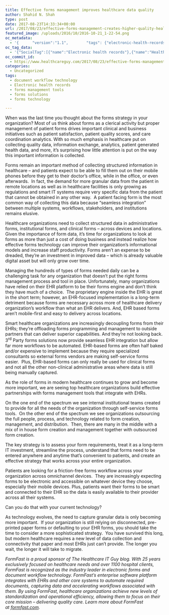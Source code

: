 ```yaml
---
title: Effective forms management improves healthcare data quality
author: Shahid N. Shah
type: post
date: 2017-08-23T14:33:34+00:00
url: /2017/08/23/effective-forms-management-creates-higher-quality-healthcare-data/
featured_image: /uploads/2016/10/2016-10-21_1-22-54.png
oc_metadata:
  - '{		"version":"1.1",		"tags": {"electronic-health-recordsSocialTag": {"text":"Electronic health records","slug":"electronic-health-recordsSocialTag","source":{"url":"http://d.opencalais.com/dochash-1/534040fa-6f61-3857-bb63-a69e22be941e/SocialTag/1","subjectURL":null,"type":{"url":"http://s.opencalais.com/1/type/tag/SocialTag","name":"SocialTag","_className":"ArtifactType"},"name":"Electronic health records","makeMeATag":true,"importance":1,"_className":"SocialTag","normalizedRelevance":1},"bucketName":"current","bucketPlacement":"auto","_className":"Tag","wpSlug":"electronic-health-records","type":"SocialTag"}, "forms-technologyTechnology": {"text":"forms technology","slug":"forms-technologyTechnology","source":{"url":"http://d.opencalais.com/genericHasher-1/616ae468-f9bd-3763-bd9f-4d6b270e8ce5","subjectURL":null,"type":{"url":"http://s.opencalais.com/1/type/em/e/Technology","name":"Technology","_className":"ArtifactType"},"name":"forms technology","_className":"Entity","rawRelevance":0.2,"normalizedRelevance":0.2},"bucketName":"current","bucketPlacement":"auto","_className":"Tag","wpSlug":"forms-technology","type":"Technology"}, "document-workflow-technologyTechnology": {"text":"document workflow technology","slug":"document-workflow-technologyTechnology","source":{"url":"http://d.opencalais.com/genericHasher-1/29f474ea-73e0-37b4-8089-c7e3d32bcd2b","subjectURL":null,"type":{"url":"http://s.opencalais.com/1/type/em/e/Technology","name":"Technology","_className":"ArtifactType"},"name":"document workflow technology","_className":"Entity","rawRelevance":0.2,"normalizedRelevance":0.2},"bucketName":"current","bucketPlacement":"auto","_className":"Tag","wpSlug":"document-workflow-technology","type":"Technology"}, "forms-management-toolsIndustryTerm": {"text":"forms management tools","slug":"forms-management-toolsIndustryTerm","source":{"url":"http://d.opencalais.com/genericHasher-1/c8478b2b-56b6-3016-8b88-6498f3f6a866","subjectURL":null,"type":{"url":"http://s.opencalais.com/1/type/em/e/IndustryTerm","name":"IndustryTerm","_className":"ArtifactType"},"name":"forms management tools","_className":"Entity","rawRelevance":0.2,"normalizedRelevance":0.2},"bucketName":"current","bucketPlacement":"auto","_className":"Tag","wpSlug":"forms-management-tools","type":"IndustryTerm"}, "forms-solutionsIndustryTerm": {"text":"forms solutions","slug":"forms-solutionsIndustryTerm","source":{"url":"http://d.opencalais.com/genericHasher-1/3f427998-0e08-3fb9-8cba-6da5d93f7a50","subjectURL":null,"type":{"url":"http://s.opencalais.com/1/type/em/e/IndustryTerm","name":"IndustryTerm","_className":"ArtifactType"},"name":"forms solutions","_className":"Entity","rawRelevance":0.2,"normalizedRelevance":0.2},"bucketName":"current","bucketPlacement":"auto","_className":"Tag","wpSlug":"forms-solutions","type":"IndustryTerm"}}	}'
oc_tag_data:
  - '{"SocialTag":[{"name":"Electronic health records"},{"name":"Health informatics"},{"name":"Health"},{"name":"Clinical decision support system"},{"name":"Electronic health records"},{"name":"Health informatics"},{"name":"Health"},{"name":"Clinical decision support system"},{"name":"Electronic health records"},{"name":"Health informatics"},{"name":"Health"},{"name":"Clinical decision support system"},{"name":"Electronic health records"},{"name":"Health informatics"},{"name":"Health"},{"name":"Clinical decision support system"},{"name":"Electronic health records"},{"name":"Health informatics"},{"name":"Health"},{"name":"Clinical decision support system"},{"name":"Electronic health records"},{"name":"Health informatics"},{"name":"Health"},{"name":"Clinical decision support system"},{"name":"Electronic health records"},{"name":"Health informatics"},{"name":"Health"},{"name":"Clinical decision support system"},{"name":"Electronic health records"},{"name":"Health informatics"},{"name":"Health"},{"name":"Clinical decision support system"}],"DocCat":[{"name":"Health/Medical/Pharmaceuticals"},{"name":"Technology/Internet"},{"name":"Health/Medical/Pharmaceuticals"},{"name":"Technology/Internet"},{"name":"Health/Medical/Pharmaceuticals"},{"name":"Technology/Internet"},{"name":"Health/Medical/Pharmaceuticals"},{"name":"Technology/Internet"},{"name":"Health/Medical/Pharmaceuticals"},{"name":"Technology/Internet"},{"name":"Health/Medical/Pharmaceuticals"},{"name":"Technology/Internet"},{"name":"Health/Medical/Pharmaceuticals"},{"name":"Technology/Internet"},{"name":"Health/Medical/Pharmaceuticals"},{"name":"Technology/Internet"}],"Technology":[{"name":"forms technology"},{"name":"document workflow technology"},{"name":"mobile phones"},{"name":"mobile devices"},{"name":"forms technology"},{"name":"document workflow technology"},{"name":"mobile phones"},{"name":"mobile devices"},{"name":"forms technology"},{"name":"document workflow technology"},{"name":"mobile phones"},{"name":"mobile devices"},{"name":"forms technology"},{"name":"document workflow technology"},{"name":"mobile phones"},{"name":"mobile devices"},{"name":"forms technology"},{"name":"document workflow technology"},{"name":"mobile phones"},{"name":"mobile devices"},{"name":"forms technology"},{"name":"document workflow technology"},{"name":"mobile phones"},{"name":"mobile devices"},{"name":"forms technology"},{"name":"document workflow technology"},{"name":"mobile phones"},{"name":"mobile devices"},{"name":"forms technology"},{"name":"document workflow technology"},{"name":"mobile phones"},{"name":"mobile devices"}],"IndustryTerm":[{"name":"healthcare"},{"name":"enterprise software platform"},{"name":"document workflow technology"},{"name":"forms technology"},{"name":"healthcare organizations build effective partnerships"},{"name":"healthcare delivery organization"},{"name":"Smart healthcare organizations"},{"name":"Healthcare organizations"},{"name":"forms management tools"},{"name":"forms solutions"},{"name":"healthcare facilities"},{"name":"omnichannel devices"},{"name":"self-service forms tools"},{"name":"healthcare needs"},{"name":"healthcare"},{"name":"enterprise software platform"},{"name":"document workflow technology"},{"name":"forms technology"},{"name":"healthcare organizations build effective partnerships"},{"name":"healthcare delivery organization"},{"name":"Smart healthcare organizations"},{"name":"Healthcare organizations"},{"name":"forms management tools"},{"name":"forms solutions"},{"name":"healthcare facilities"},{"name":"omnichannel devices"},{"name":"self-service forms tools"},{"name":"healthcare needs"},{"name":"healthcare"},{"name":"enterprise software platform"},{"name":"document workflow technology"},{"name":"forms technology"},{"name":"healthcare organizations build effective partnerships"},{"name":"healthcare delivery organization"},{"name":"Smart healthcare organizations"},{"name":"Healthcare organizations"},{"name":"forms management tools"},{"name":"forms solutions"},{"name":"healthcare facilities"},{"name":"omnichannel devices"},{"name":"self-service forms tools"},{"name":"healthcare needs"},{"name":"healthcare"},{"name":"enterprise software platform"},{"name":"document workflow technology"},{"name":"forms technology"},{"name":"healthcare organizations build effective partnerships"},{"name":"healthcare delivery organization"},{"name":"Smart healthcare organizations"},{"name":"Healthcare organizations"},{"name":"forms management tools"},{"name":"forms solutions"},{"name":"healthcare facilities"},{"name":"omnichannel devices"},{"name":"self-service forms tools"},{"name":"healthcare needs"},{"name":"healthcare"},{"name":"enterprise software platform"},{"name":"document workflow technology"},{"name":"forms technology"},{"name":"healthcare organizations build effective partnerships"},{"name":"healthcare delivery organization"},{"name":"Healthcare organizations"},{"name":"forms management tools"},{"name":"forms solutions"},{"name":"healthcare facilities"},{"name":"omnichannel devices"},{"name":"self-service forms tools"},{"name":"healthcare needs"},{"name":"healthcare"},{"name":"enterprise software platform"},{"name":"document workflow technology"},{"name":"forms technology"},{"name":"healthcare organizations build effective partnerships"},{"name":"healthcare delivery organization"},{"name":"Healthcare organizations"},{"name":"forms management tools"},{"name":"forms solutions"},{"name":"healthcare facilities"},{"name":"omnichannel devices"},{"name":"self-service forms tools"},{"name":"healthcare needs"},{"name":"healthcare"},{"name":"enterprise software platform"},{"name":"document workflow technology"},{"name":"forms technology"},{"name":"healthcare organizations build effective partnerships"},{"name":"healthcare delivery organization"},{"name":"Healthcare organizations"},{"name":"forms management tools"},{"name":"forms solutions"},{"name":"healthcare facilities"},{"name":"omnichannel devices"},{"name":"self-service forms tools"},{"name":"healthcare needs"},{"name":"healthcare"},{"name":"enterprise software platform"},{"name":"document workflow technology"},{"name":"forms technology"},{"name":"healthcare organizations build effective partnerships"},{"name":"healthcare delivery organization"},{"name":"Smart healthcare organizations"},{"name":"Healthcare organizations"},{"name":"forms management tools"},{"name":"forms solutions"},{"name":"healthcare facilities"},{"name":"omnichannel devices"},{"name":"self-service forms tools"},{"name":"healthcare needs"}]}'
oc_commit_id:
  - https://www.healthcareguy.com/2017/08/23/effective-forms-management-creates-higher-quality-healthcare-data/1503498814
categories:
  - Uncategorized
tags:
  - document workflow technology
  - Electronic health records
  - forms management tools
  - forms solutions
  - forms technology

---
```



When was the last time you thought about the forms strategy in your organization? Most of us think about forms as a clerical activity but proper management of patient forms drives important clinical and business initiatives such as patient satisfaction, patient quality scores, and care coordination analytics. With so much emphasis in healthcare put on collecting quality data, information exchange, analytics, patient generated health data, and more, it’s surprising how little attention is put on the way this important information is collected.

Forms remain an important method of collecting structured information in healthcare – and patients expect to be able to fill them out on their mobile phones before they get to their doctor’s office, while in the office, or even afterwards.  In fact, the demand for more granular data from the patient in remote locations as well as in healthcare facilities is only growing as regulations and smart IT systems require very specific data from the patient that cannot be obtained in any other way.  A patient facing form is the most common way of collecting this data because “seamless integration” between multiple systems, workflows, stakeholders, and institutions remains elusive.

Healthcare organizations need to collect structured data in administrative forms, institutional forms, and clinical forms – across devices and locations.  Given the importance of form data, it’s time for organizations to look at forms as more than just a cost of doing business and instead realize how effective forms technology can improve their organization’s informational models and increase staff productivity. Forms aren’t an expense to be dreaded, they’re an investment in improved data – which is already valuable digital asset but will only grow over time.

Managing the hundreds of types of forms needed daily can be a challenging task for any organization that doesn’t put the right forms management process and tool in place. Unfortunately, many organizations have relied on their EHR platform to be their forms engine and don’t think they have much of a choice.  The proprietary engine inside the EHR is great in the short term; however, an EHR-focused implementation is a long-term detriment because forms are necessary across more of healthcare delivery organization’s workflow than what an EHR delivers. And, EHR based forms aren’t mobile-first and easy to delivery across locations.

Smart healthcare organizations are increasingly decoupling forms from their EHRs; they’re offloading forms programming and management to outside partners that can deliver superior capabilities. And they’re not looking back. 3<sup>rd</sup> Party forms solutions now provide seamless EHR integration but allow far more workflows to be automated. EHR-based forms are often half baked and/or expensive to implement because they require specialized consultants so external forms vendors are making self-service forms easier.  Plus, EHR-based forms can only really be used for clinical forms and not all the other non-clinical administrative areas where data is still being manually captured.

As the role of forms in modern healthcare continues to grow and become more important, we are seeing top healthcare organizations build effective partnerships with forms management tools that integrate with EHRs.

On the one end of the spectrum we see internal institutional teams created to provide for all the needs of the organization through self-service forms tools.  On the other end of the spectrum we see organizations outsourcing the full people, process, and technology related to form creation, management, and distribution.  Then, there are many in the middle with a mix of in house form creation and management together with outsourced form creation.

The key strategy is to assess your form requirements, treat it as a long-term IT investment, streamline the process, understand that forms need to be entered anywhere and anytime that’s convenient to patients, and create an effective strategy that works across your entire organization.

Patients are looking for a friction-free forms workflow across your organization across omnichannel devices.  They are increasingly expecting forms to be electronic and accessible on whatever device they choose, especially their mobile devices. Plus, patients want their forms to be smart and connected to their EHR so the data is easily available to their provider across all their systems.

Can you do that with your current technology?

As technology evolves, the need to capture granular data is only becoming more important.  If your organization is still relying on disconnected, pre-printed paper forms or defaulting to your EHR forms, you should take the time to consider a more sophisticated strategy.  You have survived this long, but modern healthcare requires a new level of data collection and connectivity that paper and most EHRs just can’t provide. The longer you wait, the longer it will take to migrate.

_FormFast is a proud sponsor of The Healthcare IT Guy blog. With 25 years exclusively focused on healthcare needs and over 1100 hospital clients, FormFast is recognized as the industry leader in electronic forms and document workflow technology. FormFast’s enterprise software platform integrates with EHRs and other core systems to automate required documents, capturing data and accelerating workflows associated with them. By using FormFast, healthcare organizations achieve new levels of standardization and operational efficiency, allowing them to focus on their core mission – delivering quality care. Learn more about FormFast at _[_formfast.com_][1]_._

 [1]: https://formfast.com/